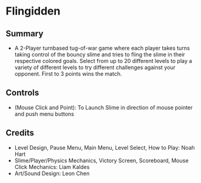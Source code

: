 # Flingidden

## Summary

- A 2-Player turnbased tug-of-war game where each player takes turns taking control of the bouncy slime and tries to fling the slime in their respective colored goals. Select from up to 20 different levels to play a variety of different levels to try different challenges against your opponent. First to 3 points wins the match.

## Controls

- (Mouse Click and Point): To Launch Slime in direction of mouse pointer and push menu buttons

## Credits

- Level Design, Pause Menu, Main Menu, Level Select, How to Play: Noah Hart
- Slime/Player/Physics Mechanics, Victory Screen, Scoreboard, Mouse Click Mechanics: Liam Kaldes
- Art/Sound Design: Leon Chen
